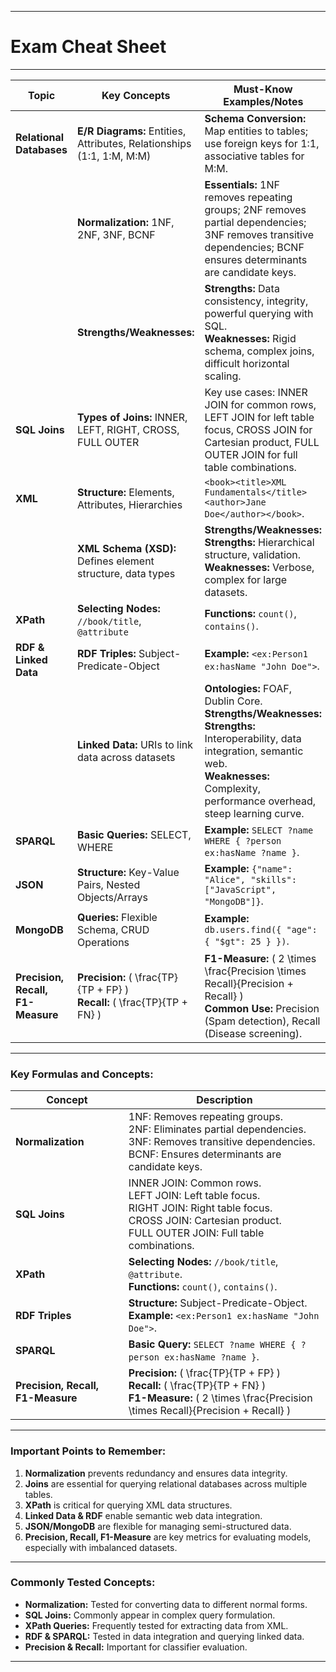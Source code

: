 
---

# Exam Cheat Sheet

---

| **Topic**                      | **Key Concepts**                                                                                          | **Must-Know Examples/Notes**                                                                                       |
|--------------------------------|------------------------------------------------------------------------------------------------------------|---------------------------------------------------------------------------------------------------------------------|
| **Relational Databases**       | **E/R Diagrams:** Entities, Attributes, Relationships (1:1, 1:M, M:M)                                      | **Schema Conversion:** Map entities to tables; use foreign keys for 1:1, associative tables for M:M.                |
|                                | **Normalization:** 1NF, 2NF, 3NF, BCNF                                                                     | **Essentials:** 1NF removes repeating groups; 2NF removes partial dependencies; 3NF removes transitive dependencies; BCNF ensures determinants are candidate keys. |
|                                | **Strengths/Weaknesses:**                                                                                  | **Strengths:** Data consistency, integrity, powerful querying with SQL.<br>**Weaknesses:** Rigid schema, complex joins, difficult horizontal scaling. |
| **SQL Joins**                  | **Types of Joins:** INNER, LEFT, RIGHT, CROSS, FULL OUTER                                                   | Key use cases: INNER JOIN for common rows, LEFT JOIN for left table focus, CROSS JOIN for Cartesian product, FULL OUTER JOIN for full table combinations. |
| **XML**                        | **Structure:** Elements, Attributes, Hierarchies                                                           | `<book><title>XML Fundamentals</title><author>Jane Doe</author></book>`.                                            |
|                                | **XML Schema (XSD):** Defines element structure, data types                                                | **Strengths/Weaknesses:**<br>**Strengths:** Hierarchical structure, validation.<br>**Weaknesses:** Verbose, complex for large datasets. |
| **XPath**                      | **Selecting Nodes:** `//book/title`, `@attribute`                                                         | **Functions:** `count()`, `contains()`.                                                                            |
| **RDF & Linked Data**          | **RDF Triples:** Subject-Predicate-Object                                                                   | **Example:** `<ex:Person1 ex:hasName "John Doe">`.                                                                  |
|                                | **Linked Data:** URIs to link data across datasets                                                         | **Ontologies:** FOAF, Dublin Core.<br>**Strengths/Weaknesses:**<br>**Strengths:** Interoperability, data integration, semantic web.<br>**Weaknesses:** Complexity, performance overhead, steep learning curve. |
| **SPARQL**                     | **Basic Queries:** SELECT, WHERE                                                                           | **Example:** `SELECT ?name WHERE { ?person ex:hasName ?name }`.                                                     |
| **JSON**                       | **Structure:** Key-Value Pairs, Nested Objects/Arrays                                                      | **Example:** `{"name": "Alice", "skills": ["JavaScript", "MongoDB"]}`.                                              |
| **MongoDB**                    | **Queries:** Flexible Schema, CRUD Operations                                                              | **Example:** `db.users.find({ "age": { "$gt": 25 } })`.                                                             |
| **Precision, Recall, F1-Measure** | **Precision:** \( \frac{TP}{TP + FP} \)<br>**Recall:** \( \frac{TP}{TP + FN} \)                                  | **F1-Measure:** \( 2 \times \frac{Precision \times Recall}{Precision + Recall} \)<br>**Common Use:** Precision (Spam detection), Recall (Disease screening). |

---

### **Key Formulas and Concepts:**
| **Concept**                      | **Description**                                                                                     |
|----------------------------------|-------------------------------------------------------------------------------------------------------------|
| **Normalization**                | 1NF: Removes repeating groups.<br>2NF: Eliminates partial dependencies.<br>3NF: Removes transitive dependencies.<br>BCNF: Ensures determinants are candidate keys. |
| **SQL Joins**                    | INNER JOIN: Common rows.<br>LEFT JOIN: Left table focus.<br>RIGHT JOIN: Right table focus.<br>CROSS JOIN: Cartesian product.<br>FULL OUTER JOIN: Full table combinations. |
| **XPath**                        | **Selecting Nodes:** `//book/title`, `@attribute`.<br>**Functions:** `count()`, `contains()`.               |
| **RDF Triples**                  | **Structure:** Subject-Predicate-Object.<br>**Example:** `<ex:Person1 ex:hasName "John Doe">`.              |
| **SPARQL**                       | **Basic Query:** `SELECT ?name WHERE { ?person ex:hasName ?name }`.                                          |
| **Precision, Recall, F1-Measure** | **Precision:** \( \frac{TP}{TP + FP} \)<br>**Recall:** \( \frac{TP}{TP + FN} \)<br>**F1-Measure:** \( 2 \times \frac{Precision \times Recall}{Precision + Recall} \) |

---

### **Important Points to Remember:**
1. **Normalization** prevents redundancy and ensures data integrity.
2. **Joins** are essential for querying relational databases across multiple tables.
3. **XPath** is critical for querying XML data structures.
4. **Linked Data & RDF** enable semantic web data integration.
5. **JSON/MongoDB** are flexible for managing semi-structured data.
6. **Precision, Recall, F1-Measure** are key metrics for evaluating models, especially with imbalanced datasets.

---

### **Commonly Tested Concepts:**
- **Normalization:** Tested for converting data to different normal forms.
- **SQL Joins:** Commonly appear in complex query formulation.
- **XPath Queries:** Frequently tested for extracting data from XML.
- **RDF & SPARQL:** Tested in data integration and querying linked data.
- **Precision & Recall:** Important for classifier evaluation.

---
